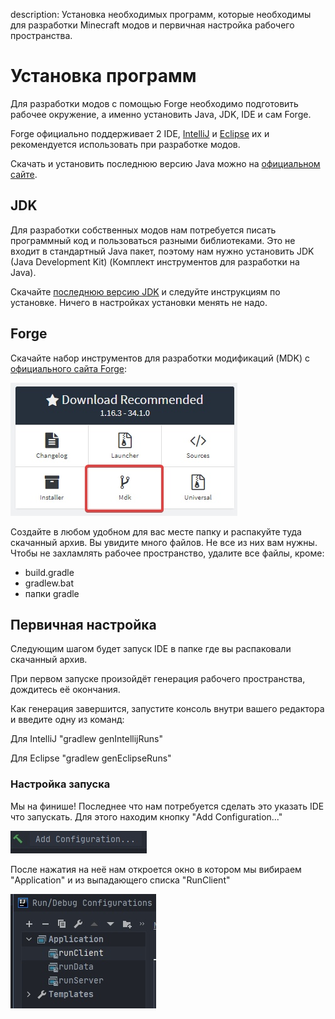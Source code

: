 description: Установка необходимых программ, которые необходимы для разработки Minecraft модов и первичная настройка рабочего пространства.

# Установка программ

Для разработки модов с помощью Forge необходимо подготовить рабочее окружение, а именно установить Java, JDK, IDE и сам Forge.

Forge официально поддерживает 2 IDE, [IntelliJ](https://www.jetbrains.com/ru-ru/idea/download/#section=windows) и [Eclipse](https://www.eclipse.org/downloads/) их и рекомендуется использовать при разработке модов.

Cкачать и установить последнюю версию Java можно на [официальном сайте](https://java.com/ru/download/).

## JDK

Для разработки собственных модов нам потребуется писать программный код и пользоваться разными библиотеками. Это не входит в стандартный Java пакет, поэтому нам нужно установить JDK (Java Development Kit) (Комплект инструментов для разработки на Java).

Скачайте [последнюю версию JDK](http://www.oracle.com/technetwork/java/javase/downloads/jdk8-downloads-2133151.html) и следуйте инструкциям по установке. Ничего в настройках установки менять не надо.

## Forge

Скачайте набор инструментов для разработки модификаций (MDK) с [официального сайта Forge](https://files.minecraftforge.net/maven/net/minecraftforge/forge/index_1.16.3.html):

![Картинка скачивания MDK](images/download_mdk.jpg)

Создайте в любом удобном для вас месте папку и распакуйте туда скачанный архив. Вы увидите много файлов.
Не все из них вам нужны. Чтобы не захламлять рабочее пространство, удалите все файлы, кроме:

* build.gradle
* gradlew.bat
* папки gradle

## Первичная настройка

Следующим шагом будет запуск IDE в папке где вы распаковали скачанный архив.

При первом запуске произойдёт генерация рабочего пространства, дождитесь её окончания.

Как генерация завершится, запустите консоль внутри вашего редактора и введите одну из команд:

Для IntelliJ "gradlew genIntellijRuns"

Для Eclipse "gradlew genEclipseRuns"

<!-- Это всё делается для того, чтобы мы смогли создать конфигурацию запуска для своей IDE. С ней мы сможем запускать наш мод из IDE. -->

### Настройка запуска

Мы на финише! Последнее что нам потребуется сделать это указать IDE что запускать.
Для этого находим кнопку "Add Configuration..."

![Изображение кнопки Add Configuration](images/add_conf.jpg)

После нажатия на неё нам откроется окно в котором мы вибираем "Application" и из выпадающего списка "RunClient"

![Изображение открытого списка Application](images/application_demo.jpg)